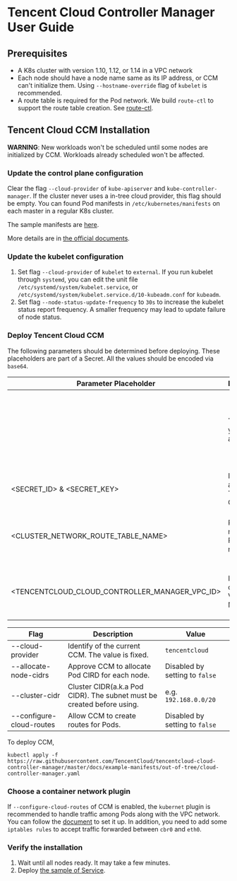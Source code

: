 # Tencent Cloud Controller Manager User Guide

## Prerequisites

* A K8s cluster with version 1.10, 1.12, or 1.14 in a VPC network
* Each node should have a node name same as its IP address, or CCM can't initialize them. Using `--hostname-override` flag of `kubelet` is recommended.
* A route table is required for the Pod network. We build `route-ctl` to support the route table creation. See [route-ctl](https://github.com/TencentCloud/tencentcloud-cloud-controller-manager/tree/master/route-ctl).

## Tencent Cloud CCM Installation

**WARNING**: New workloads won't be scheduled until some nodes are initialized by CCM. Workloads already scheduled won't be affected.

### Update the control plane configuration

Clear the flag `--cloud-provider` of `kube-apiserver` and `kube-controller-manager`. If the cluster never uses a in-tree cloud provider, this flag should be empty. You can found Pod manifests in `/etc/kubernetes/manifests` on each master in a regular K8s cluster.

The sample manifests are [here](https://raw.githubusercontent.com/TencentCloud/tencentcloud-cloud-controller-manager/master/docs/example-manifests/out-of-tree/kube-apiserver.yaml).

More details are in [the official documents](https://kubernetes.io/docs/tasks/administer-cluster/running-cloud-controller/#running-cloud-controller-manager).

### Update the kubelet configuration

1. Set flag `--cloud-provider` of `kubelet` to `external`. If you run kubelet through `systemd`, you can edit the unit file `/etc/systemd/system/kubelet.service`, or `/etc/systemd/system/kubelet.service.d/10-kubeadm.conf` for `kubeadm`.
2. Set flag `--node-status-update-frequency` to `30s` to increase the kubelet status report frequency. A smaller frequency may lead to update failure of node status. 

### Deploy Tencent Cloud CCM

The following parameters should be determined before deploying. These placeholders are part of a Secret. All the values should be encoded via `base64`.

| Parameter Placeholder | Description | Value |
| ---- | ---- | ---- |
| <REGION> | The region your CVMs assisted | All region IDs(with a prefix `ap-`) could be found in section `Region List` of the [document](https://intl.cloud.tencent.com/document/api/213/31574) |
| <SECRET_ID> & <SECRET_KEY> | Identity to access the Tencent Cloud API | Following the [document](https://intl.cloud.tencent.com/document/product/598/34228) |
| <CLUSTER_NETWORK_ROUTE_TABLE_NAME> | Route table name of the Pod network | The route table must be created via the utility `route-ctl`. See [route-ctl](https://github.com/TencentCloud/tencentcloud-cloud-controller-manager/tree/master/route-ctl) |
| <TENCENTCLOUD_CLOUD_CONTROLLER_MANAGER_VPC_ID> | ID of the current VPC Network | It can be found on [TencentCloud VPC Console](https://console.cloud.tencent.com/vpc/vpc) , usually has a prefix `vpc-`. |


| Flag | Description | Value |
| ---- | ---- | ---- |
| --cloud-provider | Identify of the current CCM. The value is fixed. | `tencentcloud` |
| --allocate-node-cidrs | Approve CCM to allocate Pod CIRD for each node. | Disabled by setting to `false` |
| --cluster-cidr | Cluster CIDR(a.k.a Pod CIDR). The subnet must be created before using. | e.g. `192.168.0.0/20` |
| --configure-cloud-routes | Allow CCM to create routes for Pods. | Disabled by setting to `false` |


To deploy CCM,
```shell script
kubectl apply -f https://raw.githubusercontent.com/TencentCloud/tencentcloud-cloud-controller-manager/master/docs/example-manifests/out-of-tree/cloud-controller-manager.yaml
```

### Choose a container network plugin

If `--configure-cloud-routes` of CCM is enabled, the `kubernet` plugin is recommended to handle traffic among Pods along with the VPC network.
You can follow the [document](https://kubernetes.io/docs/concepts/extend-kubernetes/compute-storage-net/network-plugins/#kubenet) to set it up.
In addition, you need to add some `iptables rules` to accept traffic forwarded between `cbr0` and `eth0`.

### Verify the installation

1. Wait until all nodes ready. It may take a few minutes.
2. Deploy [the sample of Service](https://github.com/TencentCloud/tencentcloud-cloud-controller-manager/blob/master/docs/resources/service/README.md).
